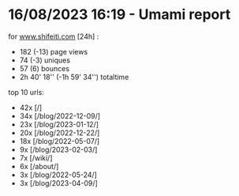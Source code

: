# 16/08/2023 16:19 - Umami report
for www.shifeiti.com [24h] :

 - 182 (-13) page views
 - 74 (-3) uniques
 - 57 (6) bounces
 - 2h 40' 18'' (-1h 59' 34'') totaltime


top 10 urls:
 - 42x [/]
 - 34x [/blog/2022-12-09/]
 - 23x [/blog/2023-01-12/]
 - 20x [/blog/2022-12-22/]
 - 18x [/blog/2022-05-07/]
 - 9x [/blog/2023-02-03/]
 - 7x [/wiki/]
 - 6x [/about/]
 - 3x [/blog/2022-05-24/]
 - 3x [/blog/2023-04-09/]



